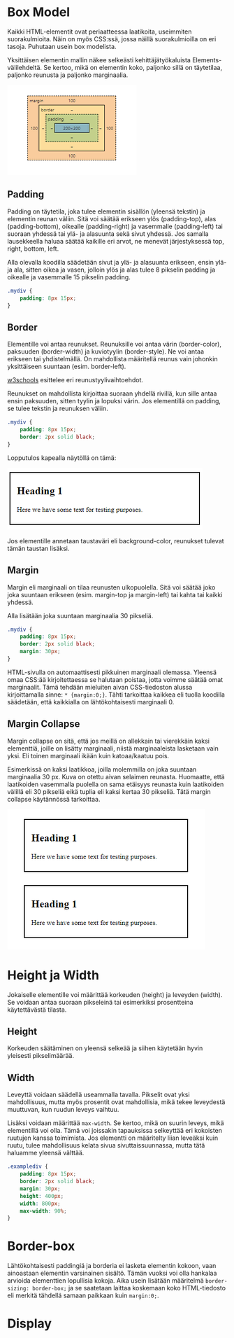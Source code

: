 # Box Model

Kaikki HTML-elementit ovat periaatteessa laatikoita, useimmiten suorakulmioita. Näin on myös CSS:ssä, jossa näillä suorakulmioilla on eri tasoja. Puhutaan usein box modelista.

Yksittäisen elementin mallin näkee selkeästi kehittäjätyökaluista Elements-välilehdeltä. Se kertoo, mikä on elementin koko, paljonko sillä on täytetilaa, paljonko reunusta ja paljonko marginaalia.

![boxmodel](boxmodel.png)

## Padding

Padding on täytetila, joka tulee elementin sisällön (yleensä tekstin) ja elementin reunan väliin. Sitä voi säätää erikseen ylös (padding-top), alas (padding-bottom), oikealle (padding-right) ja vasemmalle (padding-left) tai suoraan yhdessä tai ylä- ja alasuunta sekä sivut yhdessä. Jos samalla lausekkeella haluaa säätää kaikille eri arvot, ne menevät järjestyksessä top, right, bottom, left. 

Alla olevalla koodilla säädetään sivut ja ylä- ja alasuunta erikseen, ensin ylä- ja ala, sitten oikea ja vasen, jolloin ylös ja alas tulee 8 pikselin padding ja oikealle ja vasemmalle 15 pikselin padding.

````css
.mydiv {
    padding: 8px 15px;
}
````

## Border
Elementille voi antaa reunukset. Reunuksille voi antaa värin (border-color), paksuuden (border-width) ja kuviotyylin (border-style). Ne voi antaa erikseen tai yhdistelmällä. On mahdollista määritellä reunus vain johonkin yksittäiseen suuntaan (esim. border-left).

[w3schools](https://www.w3schools.com/css/css_border.asp)<base target="_blank"> esittelee eri reunustyylivaihtoehdot.

Reunukset on mahdollista kirjoittaa suoraan yhdellä rivillä, kun sille antaa ensin paksuuden, sitten tyylin ja lopuksi värin. Jos elementillä on padding, se tulee tekstin ja reunuksen väliin.

````css
.mydiv {
    padding: 8px 15px;
    border: 2px solid black;
}
````
Lopputulos kapealla näytöllä on tämä:

![box with border](boxwithborder.PNG)

Jos elementille annetaan taustaväri eli background-color, reunukset tulevat tämän taustan lisäksi.

## Margin

Margin eli marginaali on tilaa reunusten ulkopuolella. Sitä voi säätää joko joka suuntaan erikseen (esim. margin-top ja margin-left) tai kahta tai kaikki yhdessä.

Alla lisätään joka suuntaan marginaalia 30 pikseliä.

````css
.mydiv {
    padding: 8px 15px;
    border: 2px solid black;
    margin: 30px;
}
````

HTML-sivulla on automaattisesti pikkuinen marginaali olemassa. Yleensä omaa CSS:ää kirjoitettaessa se halutaan poistaa, jotta voimme säätää omat marginaalit. Tämä tehdään mieluiten aivan CSS-tiedoston alussa kirjoittamalla sinne: ``* {margin:0;}``. Tähti tarkoittaa kaikkea eli tuolla koodilla säädetään, että kaikkialla on lähtökohtaisesti marginaali 0.

## Margin Collapse

Margin collapse on sitä, että jos meillä on allekkain tai vierekkäin kaksi elementtiä, joille on lisätty marginaali, niistä marginaaleista lasketaan vain yksi. Eli toinen marginaali ikään kuin katoaa/kaatuu pois. 

Esimerkissä on kaksi laatikkoa, joilla molemmilla on joka suuntaan marginaalia 30 px. Kuva on otettu aivan selaimen reunasta. Huomaatte, että laatikoiden vasemmalla puolella on sama etäisyys reunasta kuin laatikoiden välillä eli 30 pikseliä eikä tuplia eli kaksi kertaa 30 pikseliä. Tätä margin collapse käytännössä tarkoittaa.

![margincollapse.PNG](margincollapse.PNG)

# Height ja Width

Jokaiselle elementille voi määrittää korkeuden (height) ja leveyden (width). Se voidaan antaa suoraan pikseleinä tai esimerkiksi prosentteina käytettävästä tilasta.

## Height

Korkeuden säätäminen on yleensä selkeää ja siihen käytetään hyvin yleisesti pikselimäärää. 

## Width

Leveyttä voidaan säädellä useammalla tavalla. Pikselit ovat yksi mahdollisuus, mutta myös prosentit ovat mahdollisia, mikä tekee leveydestä muuttuvan, kun ruudun leveys vaihtuu.

Lisäksi voidaan määrittää ``max-width``. Se kertoo, mikä on suurin leveys, mikä elementillä voi olla. Tämä voi joissakin tapauksissa selkeyttää eri kokoisten ruutujen kanssa toimimista. Jos elementti on määritelty liian leveäksi kuin ruutu, tulee mahdollisuus kelata sivua sivuttaissuunnassa, mutta tätä haluamme yleensä välttää.

````CSS
.examplediv {
    padding: 8px 15px;
    border: 2px solid black;
    margin: 30px;
    height: 400px;
    width: 800px;
    max-width: 90%;
}
````

# Border-box

Lähtökohtaisesti paddingiä ja borderia ei lasketa elementin kokoon, vaan ainoastaan elementin varsinainen sisältö. Tämän vuoksi voi olla hankalaa arvioida elementtien lopullisia kokoja. Aika usein lisätään määritelmä ``border-sizing: border-box;`` ja se saatetaan laittaa koskemaan koko HTML-tiedosto eli merkitä tähdellä samaan paikkaan kuin ``margin:0;``.

# Display
